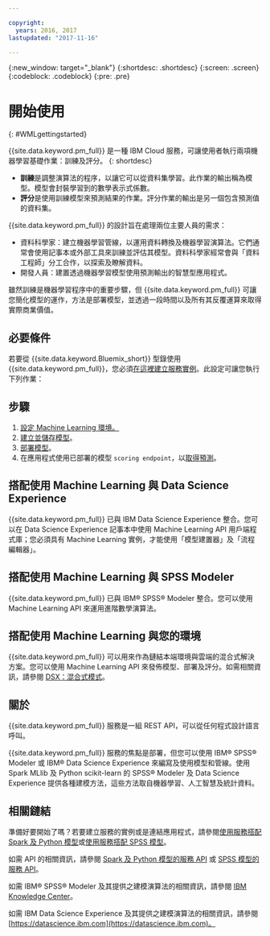 ```yaml
---

copyright:
  years: 2016, 2017
lastupdated: "2017-11-16"

---
```


<!-- Common attributes used in the template are defined as follows: -->
{:new_window: target="_blank"}
{:shortdesc: .shortdesc}
{:screen: .screen}
{:codeblock: .codeblock}
{:pre: .pre}

# 開始使用
{: #WMLgettingstarted}

{{site.data.keyword.pm_full}} 是一種 IBM Cloud 服務，可讓使用者執行兩項機器學習基礎作業：訓練及評分。
{: shortdesc}

- **訓練**是調整演算法的程序，以讓它可以從資料集學習。此作業的輸出稱為模型。模型會封裝學習到的數學表示式係數。
- **評分**是使用訓練模型來預測結果的作業。評分作業的輸出是另一個包含預測值的資料集。

{{site.data.keyword.pm_full}} 的設計旨在處理兩位主要人員的需求：

- 資料科學家：建立機器學習管線，以運用資料轉換及機器學習演算法。它們通常會使用記事本或外部工具來訓練並評估其模型。資料科學家經常會與「資料工程師」分工合作，以探索及瞭解資料。
- 開發人員：建置透過機器學習模型使用預測輸出的智慧型應用程式。

雖然訓練是機器學習程序中的重要步驟，但 {{site.data.keyword.pm_full}} 可讓您簡化模型的運作，方法是部署模型，並透過一段時間以及所有其反覆運算來取得實際商業價值。

## 必要條件

若要從 {{site.data.keyword.Bluemix_short}} 型錄使用 {{site.data.keyword.pm_full}}，您必須[在這裡建立服務實例](https://console.bluemix.net/catalog/services/ibm-watson-machine-learning/)。此設定可讓您執行下列作業：

## 步驟

1. [設定 Machine Learning 環境。](ml_getting_access.html)
1. [建立並儲存模型](pm_custom_models.html)。
2. [部署模型](pm_service_api_spark_online.html)。
3. 在應用程式使用已部署的模型 `scoring endpoint`，以[取得預測](pm_service_api_spark_building.html)。

## 搭配使用 Machine Learning 與 Data Science Experience

{{site.data.keyword.pm_full}} 已與 IBM Data Science Experience 整合。您可以在 Data Science Experience 記事本中使用 Machine Learning API 用戶端程式庫；您必須具有 Machine Learning 實例，才能使用「模型建置器」及「流程編輯器」。

## 搭配使用 Machine Learning 與 SPSS Modeler

{{site.data.keyword.pm_full}} 已與 IBM® SPSS® Modeler 整合。您可以使用 Machine Learning API 來運用進階數學演算法。


## 搭配使用 Machine Learning 與您的環境

{{site.data.keyword.pm_full}} 可以用來作為鏈結本端環境與雲端的混合式解決方案。您可以使用 Machine Learning API 來發佈模型、部署及評分。如需相關資訊，請參閱 [DSX：混合式模式](https://medium.com/ibm-data-science-experience/dsx-hybrid-mode-91b580450c5b)。

## 關於

{{site.data.keyword.pm_full}} 服務是一組 REST API，可以從任何程式設計語言呼叫。

{{site.data.keyword.pm_full}} 服務的焦點是部署，但您可以使用 IBM® SPSS® Modeler 或 IBM® Data Science Experience 來編寫及使用模型和管線。使用 Spark MLlib 及 Python scikit-learn 的 SPSS® Modeler 及 Data Science Experience 提供各種建模方法，這些方法取自機器學習、人工智慧及統計資料。

## 相關鏈結

準備好要開始了嗎？若要建立服務的實例或是連結應用程式，請參閱[使用服務搭配 Spark
及 Python 模型](using_pm_service_dsx.html)或[使用服務搭配 SPSS 模型](using_pm_service.html)。

如需 API 的相關資訊，請參閱 [Spark 及 Python 模型的服務 API](pm_service_api_spark.html) 或 [SPSS 模型的服務 API](pm_service_api_spss.html)。

如需 IBM® SPSS® Modeler 及其提供之建模演算法的相關資訊，請參閱 [IBM Knowledge Center](https://www.ibm.com/support/knowledgecenter/SS3RA7)。

如需 IBM Data Science Experience 及其提供之建模演算法的相關資訊，請參閱 [https://datascience.ibm.com](https://datascience.ibm.com)。
